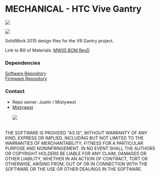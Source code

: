 # MECHANICAL - HTC Vive Gantry #

![](https://cdn-images-1.medium.com/max/800/1*L0-0M3ktUiBQcZHqOwzkyA.gif)

![](https://cloud.githubusercontent.com/assets/13650739/24633326/d1930f9a-187c-11e7-9155-2820a3e994ac.png)

SolidWork 2015 design files for the VR Gantry project.

Link to Bill of Materials: [MW05 BOM RevD](https://github.com/MistyWestAdmin/VR-Gantry-Mechanical/blob/master/RevD/MW05%20BOM%20RevD.xlsx)

### Dependencies ###
[Software Repository](https://github.com/MistyWestAdmin/VR-Gantry-Software)<br>
[Firmware Repository](https://github.com/MistyWestAdmin/VR-Gantry-Firmware)

### Contact ###

* Repo owner: Justin / Mistywest
* [Mistywest](https://mistywest.com/)
<br><br>
![](https://mistywest.com/wp-content/uploads/2015/11/logo_sticky.png)
<br>
THE SOFTWARE IS PROVIDED "AS IS", WITHOUT WARRANTY OF ANY KIND, EXPRESS OR IMPLIED, INCLUDING BUT NOT LIMITED TO THE WARRANTIES OF MERCHANTABILITY, FITNESS FOR A PARTICULAR PURPOSE AND NONINFRINGEMENT. IN NO EVENT SHALL THE AUTHORS OR COPYRIGHT HOLDERS BE LIABLE FOR ANY CLAIM, DAMAGES OR OTHER LIABILITY, WHETHER IN AN ACTION OF CONTRACT, TORT OR OTHERWISE, ARISING FROM, OUT OF OR IN CONNECTION WITH THE SOFTWARE OR THE USE OR OTHER DEALINGS IN THE SOFTWARE.
